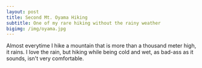 ```yaml
---
layout: post
title: Second Mt. Oyama Hiking
subtitle: One of my rare hiking without the rainy weather
bigimg: /img/oyama.jpg
---
```


Almost everytime I hike a mountain that is more than a thousand meter high, it rains. 
I love the rain, but hiking while being cold and wet, as bad-ass as it sounds, isn't
very comfortable.
